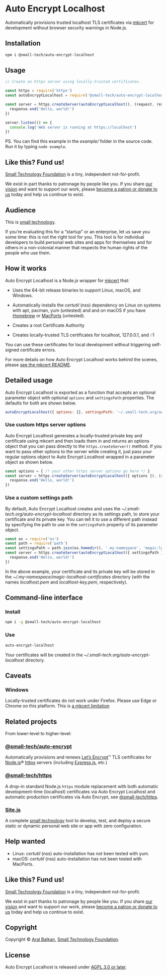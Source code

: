 # Auto Encrypt Localhost

Automatically provisions trusted localhost TLS certificates via [mkcert](https://github.com/FiloSottile/mkcert/) for development without browser security warnings in Node.js.

## Installation

```sh
npm i @small-tech/auto-encrypt-localhost
```

## Usage

```js
// Create an https server using locally-trusted certificates.

const https = require('https')
const autoEncryptLocalhost = require('@small-tech/auto-encrypt-localhost')

const server = https.createServer(autoEncryptLocalhost(), (request, response) => {
  response.end('Hello, world!')
})

server.listen(() => {
  console.log('Web server is running at https://localhost')
})
```

PS. You can find this example in the _example/_ folder in the source code. Run it by typing `node example`.

## Like this? Fund us!

[Small Technology Foundation](https://small-tech.org) is a tiny, independent not-for-profit.

We exist in part thanks to patronage by people like you. If you share [our vision](https://small-tech.org/about/#small-technology) and want to support our work, please [become a patron or donate to us](https://small-tech.org/fund-us) today and help us continue to exist.

## Audience

This is [small technology](https://small-tech.org/about/#small-technology).

If you’re evaluating this for a “startup” or an enterprise, let us save you some time: this is not the right tool for you. This tool is for individual developers to build personal web sites and apps for themselves and for others in a non-colonial manner that respects the human rights of the people who use them.

## How it works

Auto Encrypt Localhost is a Node.js wrapper for [mkcert](https://github.com/FiloSottile/mkcert/) that:

  * Uses the 64-bit release binaries to support Linux, macOS, and Windows.

  * Automatically installs the _certutil_ (nss) dependency on Linux on systems with apt, pacman, yum (untested) and  and on macOS if you have [Homebrew](https://brew.sh) or [MacPorts](https://www.macports.org/) (untested).

  * Creates a root Certificate Authority

  * Creates locally-trusted TLS certificates for localhost, 127.0.0.1, and ::1

You can use these certificates for local development without triggering self-signed certificate errors.

For more details on how Auto Encrypt Localhost works behind the scenes, please [see the mkcert README](https://github.com/FiloSottile/mkcert/blob/master/README.md).

## Detailed usage

Auto Encrypt Localhost is exported as a function that accepts an optional parameter object with optional `options` and `settingsPath` properties. The defaults for both are shown below.

```js
autoEncryptLocalhost({ options: {}, settingsPath: '~/.small-tech.org/auto-encrypt-localhost' })
```

### Use custom https server options

Auto Encrypt Localhost generates a locally-trusted private key and certificate using mkcert and then loads them in and returns an options object that you can pass directly to the `https.createServer()` method. If you want to pass other options to the server while creating it, just pass your regular options object to Auto Encrypt Localhost wrapped in a parameter object as shown below.

```js
const options = { /* your other https server options go here */ }
const server = https.createServer(autoEncryptLocalhost({ options }), (request, response) => {
  response.end('Hello, world!')
})
```

### Use a custom settings path

By default, Auto Encrypt Localhost creates and uses the _~/.small-tech.org/auto-encrypt-localhost_ directory as its settings path, to store your certificate and its private key. You can tell it to use a different path instead by specifying the path to use in the `settingsPath` property of its parameter object.

```js
const os = require('os')
const path = require('path')
const settingsPath = path.join(os.homedir(), '.my-namespace', 'magic-localhost-certificates')
const server = https.createServer(autoEncryptLocalhost({ settingsPath }), (request, response) => {
  response.end('Hello, world!')
})
```

In the above example, your certificate and its private key will be stored in the _~/.my-namespace/magic-localhost-certificates_ directory (with the names _localhost.pem_ and _localhost-key.pem_, respectively).

## Command-line interface

### Install

```sh
npm i -g @small-tech/auto-encrypt-localhost
```

### Use

```sh
auto-encrypt-localhost
```
Your certificates will be created in the _~/.small-tech.org/auto-encrypt-localhost_ directory.

## Caveats

### Windows

Locally-trusted certificates do not work under Firefox. Please use Edge or Chrome on this platform. This is [a mkcert limitation](https://github.com/FiloSottile/mkcert#supported-root-stores)

## Related projects

From lower-level to higher-level:

### [@small-tech/auto-encrypt](https://source.small-tech.org/site.js/lib/auto-encrypt)

Automatically provisions and renews [Let’s Encrypt](https://letsencrypt.org)™ TLS certificates for [Node.js](https://nodejs.org)® [https](https://nodejs.org/dist/latest-v12.x/docs/api/https.html) servers (including [Express.js](https://expressjs.com/), etc.)

### [@small-tech/https](https://source.small-tech.org/site.js/lib/https)

A drop-in standard Node.js `https` module replacement with both automatic development-time (localhost) certificates via Auto Encrypt Localhost and automatic production certificates via Auto Encrypt, see [@small-tech/https](https://source.small-tech.org/site.js/lib/https).

### [Site.js](https://sitejs.org)

A complete [small technology](https://small-tech.org/about/#small-technology) tool to develop, test, and deploy a secure static or dynamic personal web site or app with zero configuration.

## Help wanted

* Linux: _certutil_ (nss) auto-installation has not been tested with yum.
* macOS: _certutil_ (nss) auto-installation has not been tested with MacPorts.

## Like this? Fund us!

[Small Technology Foundation](https://small-tech.org) is a tiny, independent not-for-profit.

We exist in part thanks to patronage by people like you. If you share [our vision](https://small-tech.org/about/#small-technology) and want to support our work, please [become a patron or donate to us](https://small-tech.org/fund-us) today and help us continue to exist.

## Copyright

Copyright &copy; [Aral Balkan](https://ar.al), [Small Technology Foundation](https://small-tech.org).

## License

Auto Encrypt Localhost is released under [AGPL 3.0 or later](./LICENSE).
